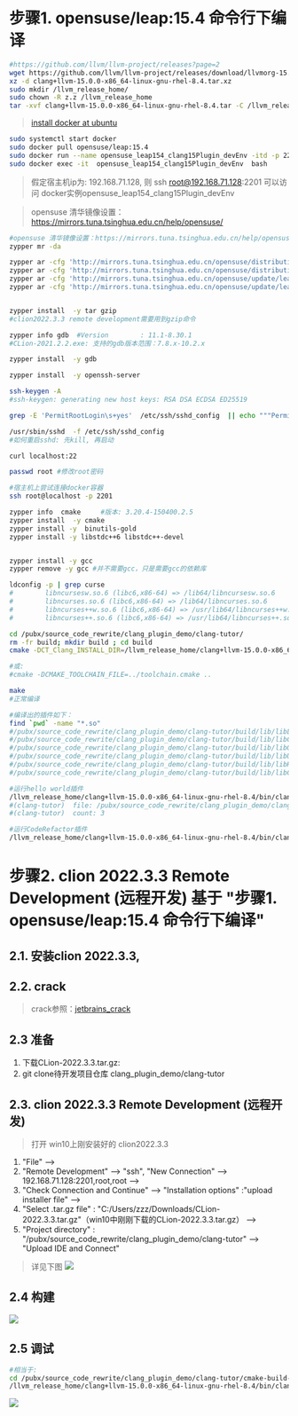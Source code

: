 # 步骤1. opensuse/leap:15.4 命令行下编译

```bash
#https://github.com/llvm/llvm-project/releases?page=2
wget https://github.com/llvm/llvm-project/releases/download/llvmorg-15.0.0/clang+llvm-15.0.0-x86_64-linux-gnu-rhel-8.4.tar.xz
xz -d clang+llvm-15.0.0-x86_64-linux-gnu-rhel-8.4.tar.xz
sudo mkdir /llvm_release_home/
sudo chown -R z.z /llvm_release_home
tar -xvf clang+llvm-15.0.0-x86_64-linux-gnu-rhel-8.4.tar -C /llvm_release_home/

```

> [install docker at ubuntu ](https://docs.docker.com/engine/install/ubuntu/)
```bash
sudo systemctl start docker
sudo docker pull opensuse/leap:15.4
sudo docker run --name opensuse_leap154_clang15Plugin_devEnv -itd -p 2201:22 -v /pubx/:/pubx/ -v /llvm_release_home/:/llvm_release_home/ opensuse/leap:15.4
sudo docker exec -it  opensuse_leap154_clang15Plugin_devEnv  bash
```
> 假定宿主机ip为: 192.168.71.128,  则 ssh root@192.168.71.128:2201 可以访问 docker实例opensuse_leap154_clang15Plugin_devEnv


> opensuse 清华镜像设置：https://mirrors.tuna.tsinghua.edu.cn/help/opensuse/
```bash
#opensuse 清华镜像设置：https://mirrors.tuna.tsinghua.edu.cn/help/opensuse/
zypper mr -da

zypper ar -cfg 'http://mirrors.tuna.tsinghua.edu.cn/opensuse/distribution/leap/$releasever/repo/oss/' mirror-oss
zypper ar -cfg 'http://mirrors.tuna.tsinghua.edu.cn/opensuse/distribution/leap/$releasever/repo/non-oss/' mirror-non-oss
zypper ar -cfg 'http://mirrors.tuna.tsinghua.edu.cn/opensuse/update/leap/$releasever/oss/' mirror-update
zypper ar -cfg 'http://mirrors.tuna.tsinghua.edu.cn/opensuse/update/leap/$releasever/non-oss/' mirror-update-non-oss
```

```bash

zypper install  -y tar gzip
#clion2022.3.3 remote development需要用到gzip命令

zypper info gdb  #Version        : 11.1-8.30.1
#CLion-2021.2.2.exe: 支持的gdb版本范围：7.8.x-10.2.x

zypper install  -y gdb
```

```bash
zypper install  -y openssh-server

ssh-keygen -A
#ssh-keygen: generating new host keys: RSA DSA ECDSA ED25519

grep -E 'PermitRootLogin\s+yes'  /etc/ssh/sshd_config  || echo """PermitRootLogin yes""" >>  /etc/ssh/sshd_config

/usr/sbin/sshd  -f /etc/ssh/sshd_config
#如何重启sshd: 先kill, 再启动

curl localhost:22

passwd root #修改root密码
```

```bash
#宿主机上尝试连接docker容器
ssh root@localhost -p 2201
```

```bash
zypper info  cmake     #版本: 3.20.4-150400.2.5
zypper install  -y cmake
zypper install -y  binutils-gold
zypper install -y libstdc++6 libstdc++-devel
```

```bash

zypper install -y gcc 
zypper remove -y gcc #并不需要gcc，只是需要gcc的依赖库
```

```bash
ldconfig -p | grep curse
#        libncursesw.so.6 (libc6,x86-64) => /lib64/libncursesw.so.6
#        libncurses.so.6 (libc6,x86-64) => /lib64/libncurses.so.6
#        libncurses++w.so.6 (libc6,x86-64) => /usr/lib64/libncurses++w.so.6
#        libncurses++.so.6 (libc6,x86-64) => /usr/lib64/libncurses++.so.6

```


```bash
cd /pubx/source_code_rewrite/clang_plugin_demo/clang-tutor/
rm -fr build; mkdir build ; cd build
cmake -DCT_Clang_INSTALL_DIR=/llvm_release_home/clang+llvm-15.0.0-x86_64-linux-gnu-rhel-8.4/  -DCMAKE_VERBOSE_MAKEFILE:BOOL=ON -DCURSES_LIBRARY=/lib64/libncurses.so.6 -DCURSES_INCLUDE_PATH=/usr/include/   -DCMAKE_EXPORT_COMPILE_COMMANDS=True   -DCMAKE_C_COMPILER=/llvm_release_home/clang+llvm-15.0.0-x86_64-linux-gnu-rhel-8.4/bin/clang -DCMAKE_CXX_COMPILER=/llvm_release_home/clang+llvm-15.0.0-x86_64-linux-gnu-rhel-8.4/bin/clang++    -DLLVM_DIR=/llvm_release_home/clang+llvm-15.0.0-x86_64-linux-gnu-rhel-8.4 ..

#或:
#cmake -DCMAKE_TOOLCHAIN_FILE=../toolchain.cmake ..

make
#正常编译

#编译出的插件如下：
find `pwd` -name "*.so"
#/pubx/source_code_rewrite/clang_plugin_demo/clang-tutor/build/lib/libLACommenter.so
#/pubx/source_code_rewrite/clang_plugin_demo/clang-tutor/build/lib/libCodeStyleChecker.so
#/pubx/source_code_rewrite/clang_plugin_demo/clang-tutor/build/lib/libObfuscator.so
#/pubx/source_code_rewrite/clang_plugin_demo/clang-tutor/build/lib/libUnusedForLoopVar.so
#/pubx/source_code_rewrite/clang_plugin_demo/clang-tutor/build/lib/libHelloWorld.so
#/pubx/source_code_rewrite/clang_plugin_demo/clang-tutor/build/lib/libCodeRefactor.so

#运行hello world插件
/llvm_release_home/clang+llvm-15.0.0-x86_64-linux-gnu-rhel-8.4/bin/clang -cc1 -load /pubx/source_code_rewrite/clang_plugin_demo/clang-tutor/build/lib/libHelloWorld.so -plugin hello-world /pubx/source_code_rewrite/clang_plugin_demo/clang-tutor/test/HelloWorld-basic.cpp
#(clang-tutor)  file: /pubx/source_code_rewrite/clang_plugin_demo/clang-tutor/test/HelloWorld-basic.cpp
#(clang-tutor)  count: 3

#运行CodeRefactor插件
/llvm_release_home/clang+llvm-15.0.0-x86_64-linux-gnu-rhel-8.4/bin/clang -cc1 -load   /pubx/clang-tutor/cmake-build-debug/lib/libCodeRefactor.so -plugin CodeRefactor /pubx/clang-tutor/test/CodeRefactor_Class.cpp
```


# 步骤2. clion 2022.3.3 Remote Development (远程开发) 基于  "步骤1. opensuse/leap:15.4 命令行下编译"
## 2.1. 安装clion 2022.3.3, 


## 2.2. crack 
> crack参照：[jetbrains_crack](https://gitcode.net/pubx/jetbrains/jetbrains_crack)

## 2.3 准备
1. 下载CLion-2022.3.3.tar.gz: 
2. git clone待开发项目仓库 clang_plugin_demo/clang-tutor

## 2.3. clion 2022.3.3 Remote Development (远程开发)
> 打开 win10上刚安装好的 clion2022.3.3
1. "File" --> 
2. "Remote Development" --> "ssh", "New Connection" --> 192.168.71.128:2201,root,root --> 
3. "Check Connection and Continue" -->  "Installation options" :"upload installer file"  -->
4. "Select .tar.gz file" : "C:/Users/zzz/Downloads/CLion-2022.3.3.tar.gz"（win10中刚刚下载的CLion-2022.3.3.tar.gz） -->
5. "Project directory" : "/pubx/source_code_rewrite/clang_plugin_demo/clang-tutor" --> "Upload IDE and Connect"

>详见下图
![](https://gitcode.net/pubx/source_code_rewrite/clang_plugin_demo/clang-tutor/-/raw/main/doc/clion2022.3.3-remote-development.png)

## 2.4 构建
![](https://gitcode.net/pubx/source_code_rewrite/clang_plugin_demo/clang-tutor/-/raw/main/doc/compile_helloworld.png)

## 2.5 调试
```bash
#相当于:
cd /pubx/source_code_rewrite/clang_plugin_demo/clang-tutor/cmake-build-debug
/llvm_release_home/clang+llvm-15.0.0-x86_64-linux-gnu-rhel-8.4/bin/clang  -cc1 -load cmake-build-debug/lib/libHelloWorld.so -plugin hello-world test/HelloWorld-basic.cpp
```
![](https://gitcode.net/pubx/source_code_rewrite/clang_plugin_demo/clang-tutor/-/raw/main/doc/debug_helloworld.png)

